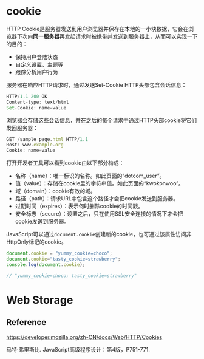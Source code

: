 # cookie
HTTP Cookie是服务器发送到用户浏览器并保存在本地的一小块数据，它会在浏览器下次向**同一服务器**再发起请求时被携带并发送到服务器上，从而可以实现一下的目的：
- 保持用户登陆状态
- 自定义设置、主题等
- 跟踪分析用户行为

服务器在响应HTTP请求时，通过发送Set-Cookie HTTP头部包含会话信息：
```js
HTTP/1.1 200 OK
Content-type: text/html
Set-Cookie: name=value
```
浏览器会存储这些会话信息，并在之后的每个请求中通过HTTP头部cookie将它们发回服务器：
```js
GET /sample_page.html HTTP/1.1
Host: www.example.org
Cookie: name=value
```
打开开发者工具可以看到cookie由以下部分构成：
- 名称（name）：唯一标识的名称。如此页面的“dotcom_user”。
- 值（value）：存储在cookie里的字符串值。如此页面的“kwokonwoo”。
- 域（domain）：cookie有效的域。
- 路径（path）：请求URL中包含这个路径才会把cookie发送到服务器。
- 过期时间（expires）：表示何时删除cookie的时间戳。
- 安全标志（secure）：设置之后，只在使用SSL安全连接的情况下才会把cookie发送到服务器。

JavaScript可以通过`document.cookie`创建新的cookie，也可通过该属性访问非HttpOnly标记的cookie。
```js
document.cookie = "yummy_cookie=choco";
document.cookie="tasty_cookie=strawberry";
console.log(document.cookie);

// "yummy_cookie=choco; tasty_cookie=strawberry"
```

# Web Storage

## Reference
https://developer.mozilla.org/zh-CN/docs/Web/HTTP/Cookies

马特·弗里斯比. JavaScript高级程序设计：第4版，P751-771.
